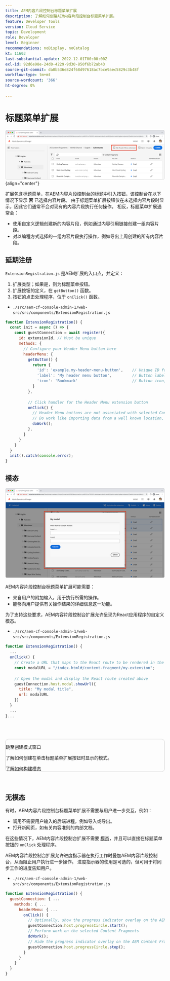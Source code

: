 ```yaml
---
title: AEM内容片段控制台标题菜单扩展
description: 了解如何创建AEM内容片段控制台标题菜单扩展。
feature: Developer Tools
version: Cloud Service
topic: Development
role: Developer
level: Beginner
recommendations: noDisplay, noCatalog
kt: 11603
last-substantial-update: 2022-12-01T00:00:00Z
exl-id: 92d6e98e-24d0-4229-9d30-850f6b72ab43
source-git-commit: da0b536e824f68d97618ac7bce9aec5829c3b48f
workflow-type: tm+mt
source-wordcount: '366'
ht-degree: 0%

---
```


# 标题菜单扩展

![标题菜单扩展](./assets/header-menu/header-menu.png){align="center"}

扩展包含标题菜单，在AEM内容片段控制台的标题中引入按钮，该控制台在以下情况下显示 __否__ 已选择内容片段。 由于标题菜单扩展按钮仅在未选择内容片段时显示，因此它们通常不会对现有的内容片段执行任何操作。 相反，标题菜单扩展通常会：

+ 使用自定义逻辑创建新的内容片段，例如通过内容引用链接创建一组内容片段。
+ 对以编程方式选择的一组内容片段执行操作，例如导出上周创建的所有内容片段。

## 延期注册

`ExtensionRegistration.js` 是AEM扩展的入口点，并定义：

1. 扩展类型；如果是，则为标题菜单按钮。
1. 扩展按钮的定义，在 `getButton()` 函数。
1. 按钮的点击处理程序，位于 `onClick()` 函数。

+ `./src/aem-cf-console-admin-1/web-src/src/components/ExtensionRegistration.js`

```javascript
function ExtensionRegistration() {
  const init = async () => {
    const guestConnection = await register({
      id: extensionId, // Must be unique
      methods: {
        // Configure your Header Menu button here
        headerMenu: {
          getButton() {
            return {
              'id': 'example.my-header-menu-button',    // Unique ID for the button
              'label': 'My header menu button',         // Button label 
              'icon': 'Bookmark'                        // Button icon; get name from: https://spectrum.adobe.com/page/icons/ (Remove spaces, keep uppercase)
            }
          },

          // Click handler for the Header Menu extension button
          onClick() {
            // Header Menu buttons are not associated with selected Content Fragment, and thus are not provided a selection parameter.        
            // Do work like importing data from a well known location, or exporting a welll known set of data
            doWork();            
          },
        }
      }
    }
  }
  init().catch(console.error);
}
```

## 模态

![模态](./assets/modal/modal.png)

AEM内容片段控制台标题菜单扩展可能需要：

+ 来自用户的附加输入，用于执行所需的操作。
+ 能够向用户提供有关操作结果的详细信息这一功能。

为了支持这些要求，AEM内容片段控制台扩展允许呈现为React应用程序的自定义模态。

+ `./src/aem-cf-console-admin-1/web-src/src/components/ExtensionRegistration.js`

```javascript
function ExtensionRegistration() {
  ...
  onClick() {
    // Create a URL that maps to the React route to be rendered in the modal
    const modalURL = "/index.html#/content-fragment/my-extension";

    // Open the modal and display the React route created above
    guestConnection.host.modal.showUrl({
      title: "My modal title",
      url: modalURL
    })     
  }
  ...     
}...
```

<div class="column is-8-desktop is-full-mobile is-half-tablet" style="
    border: solid 1px #ccc;
    border-radius: 10px;
    margin: 4rem auto;
">
  <div class="is-flex is-padded-small is-padded-big-mobile">
    <div>
      <p class="has-text-weight-bold is-size-36 is-size-27-touch is-margin-bottom-big has-text-blackest">跳至创建模式窗口</p>
      <p class="has-text-blackest">了解如何创建在单击标题菜单扩展按钮时显示的模式。</p>
      <div class="has-align-start is-margin-top-big">
        <a href="./modal.md" target="_blank" class="spectrum-Button spectrum-Button--outline spectrum-Button--primary spectrum-Button--sizeM">
          <span class="spectrum-Button-label has-no-wrap has-text-weight-bold" title="了解如何构建模态">了解如何构建模态</span>
        </a>
      </div>
    </div>
  </div>
</div>

## 无模态

有时，AEM内容片段控制台标题菜单扩展不需要与用户进一步交互，例如：

+ 调用不需要用户输入的后端进程，例如导入或导出。
+ 打开新网页，如有关内容准则的内部文档。

在这些情况下，AEM内容片段控制台扩展不需要 [模态](#modal)，并且可以直接在标题菜单按钮的 `onClick` 处理程序。

AEM内容片段控制台扩展允许进度指示器在执行工作时叠加AEM内容片段控制台，从而阻止用户执行进一步操作。 进度指示器的使用是可选的，但可用于将同步工作的进度告知用户。

+ `./src/aem-cf-console-admin-1/web-src/src/components/ExtensionRegistration.js`

```javascript
function ExtensionRegistration() {
  guestConnection: { ...
    methods: { ...
      headerMenu: { ...
        onClick() {
          // Optionally, show the progress indicator overlay on the AEM Content Fragment console
          guestConnection.host.progressCircle.start();
          // Perform work on the selected Content Fragments
          doWork();
          // Hide the progress indicator overlay on the AEM Content Fragment console when the work is done
          guestConnection.host.progressCircle.stop();
        }
      }
    }
  }
}
```
